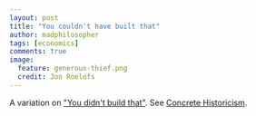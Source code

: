 ```yaml
---
layout: post
title: "You couldn't have built that"
author: madphilosopher
tags: [economics]
comments: true
image:
  feature: generous-thief.png
  credit: Jon Roelofs
---
```


A variation on ["You didn't build that"](/you-didnt-build-that). See [Concrete Historicism](/concrete-historicism).
